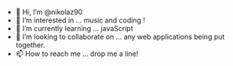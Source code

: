 - 👋 Hi, I’m @nikolaz90
- 👀 I’m interested in ... music and coding ! 
- 🌱 I’m currently learning ... javaScript
- 💞️ I’m looking to collaborate on ... any web applications being put together. 
- 📫 How to reach me ... drop me a line! 

<!---
nikolaz90/nikolaz90 is a ✨ special ✨ repository because its `README.md` (this file) appears on your GitHub profile.
You can click the Preview link to take a look at your changes.
--->
